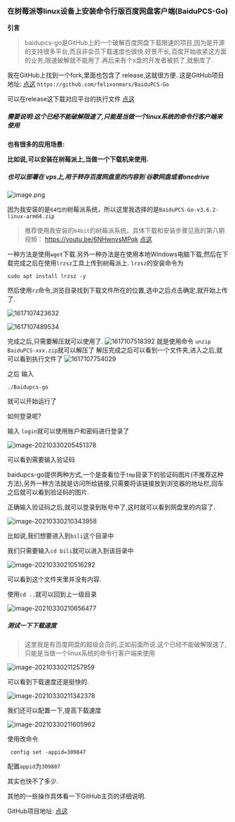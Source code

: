 ### 在树莓派等linux设备上安装命令行版百度网盘客户端(BaiduPCS-Go)
**引言**

> baidupcs-go是GitHub上的一个破解百度网盘下载限速的项目,因为是开源的支持很多平台,而且非会员下载速度也很快.好景不长,百度开始收紧这方面的业务,限速破解就不能用了.再后来有个x盘的开发者被抓了,就删库了.

我在GitHub上找到一个fork,里面也包含了 release,这就很方便.
这是GitHub项目地址: [点这](https://github.com/felixonmars/BaiduPCS-Go) `https://github.com/felixonmars/BaiduPCS-Go`


可以在release这下载对应平台的执行文件  [点这](https://github.com/felixonmars/BaiduPCS-Go/releases)

##### 需要说明:这个已经不能破解限速了,只能是当做一个linux系统的命令行客户端来使用

**也有很多的应用场景:**

**比如说,可以安装在树莓派上,当做一个下载机来使用.**

##### 也可以部署在 vps上,用于转存百度网盘里的内容到 谷歌网盘或者onedrive

![image.png](https://i.loli.net/2021/03/30/OuyImaAMs2UjP46.png)

因为我安装的是`64位的`树莓派系统，所以这里我选择的是`BaiduPCS-Go-v3.6.2-linux-arm64.zip
`
> 推荐使用我安装的`64bit`的树莓派系统。具体下载和安装步骤见我的第八期视频：
> https://youtu.be/6NHwnvsMPqk [点这](https://youtu.be/6NHwnvsMPqk)

一种方法是使用`wget`下载.另外一种办法是在使用本地Windows电脑下载,然后在下载完成之后在使用`lrzsz`工具上传到树莓派上.
`lrzsz`的安装命令为 
```shell
sudo apt install lrzsz -y
```
然后使用`rz`命令,浏览目录找到下载文件所在的位置,选中之后点击确定,就开始上传了.

![1617107423632](https://i.loli.net/2021/03/30/QO7Bah2D56YUFTo.png)

![1617107489534](https://i.loli.net/2021/03/30/8lETefYBwbkd7pK.png)

完成之后,只需要解压就可以使用了.
![1617107518392](https://i.loli.net/2021/03/30/YtaVUOwnXy32Tqf.png)
就是使用命令 `unzip BaiduPCS-xxx.zip`就可以解压了
解压完成之后可以看到一个文件夹,进入之后,就可以看到执行文件了
![1617107754029](https://i.loli.net/2021/03/30/iUFSekT9aqdLbpZ.png)

之后 输入

```shell
./Baidupcs-go
```

就可以开始运行了

如何登录呢?

输入 `login`就可以使用账户和密码进行登录了

![image-20210330205451378](https://i.loli.net/2021/03/30/WFi2EOj3VsDqSIn.png)

可以看到需要输入验证码

baidupcs-go提供两种方式,一个是查看位于`tmp`目录下的验证码图片(不推荐这种方法),另外一种方法就是访问所给链接,只需要将该链接放到浏览器的地址栏,回车之后就可以看到验证码的图片.

正确输入验证码之后,就可以登录到账号中了,这时就可以看到网盘里的内容了.

![image-20210330210343958](https://i.loli.net/2021/03/30/6BhdlmSYDciPayW.png)

比如说,我们想要进入到`bili`这个目录中

我们只需要输入`cd bili`就可以进入到该目录中

![image-20210330210516292](https://i.loli.net/2021/03/30/CgrHxQK6to5wJYV.png)

可以看到这个文件夹里并没有内容.

使用`cd ..`就可以回到上一级目录

![image-20210330210656477](https://i.loli.net/2021/03/30/rb3BPLstWjMmQKX.png)

##### 测试一下下载速度

> 这里我是有百度网盘的超级会员的,正如前面所说.这个已经不能破解限速了,只能是当做一个linux系统的命令行客户端来使用

![image-20210330211257959](https://i.loli.net/2021/03/30/E49WwhsRyLZUXqA.png)

可以看到下载速度还是挺快的.

![image-20210330211342378](https://i.loli.net/2021/03/30/px3zCyBYJ7mgjDO.png)

我们还可以配置一下,提高下载速度

![image-20210330211605962](https://i.loli.net/2021/03/30/CjoYZwm8v5Nre1h.png)

使用改命令

``` config set -appid=309847```

配置`appid`为`309807`

其实也快不了多少.

其他的一些操作具体看一下GitHub主页的详细说明.

GitHub项目地址: [点这](https://github.com/felixonmars/BaiduPCS-Go) 




